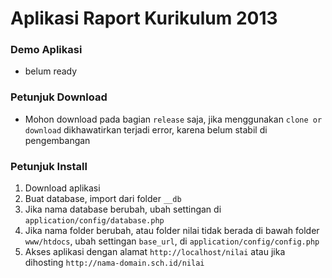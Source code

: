 
# Aplikasi Raport Kurikulum 2013

### Demo Aplikasi
- belum ready

### Petunjuk Download
- Mohon download pada bagian `release` saja, jika menggunakan `clone or download` dikhawatirkan terjadi error, karena belum stabil di pengembangan

### Petunjuk Install
1. Download aplikasi
2. Buat database, import dari folder `__db`
3. Jika nama database berubah, ubah settingan di `application/config/database.php`
4. Jika nama folder berubah, atau folder nilai tidak berada di bawah folder `www/htdocs`, ubah settingan `base_url`, di `application/config/config.php`
5. Akses aplikasi dengan alamat `http://localhost/nilai` atau jika dihosting `http://nama-domain.sch.id/nilai`
